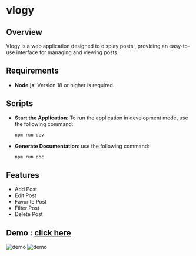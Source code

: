 # vlogy

## Overview

Vlogy is a web application designed to display posts , providing an easy-to-use interface for managing and viewing posts.

## Requirements

- **Node.js**: Version 18 or higher is required.

## Scripts

- **Start the Application**: To run the application in development mode, use the following command:

  ```bash
  npm run dev
  
- **Generate Documentation**: use the following command:

  ```bash
  npm run doc

## Features
- Add Post
- Edit Post
- Favorite Post
- Filter Post
- Delete Post

## Demo : [click here](https://vlogy.vercel.app/)

![demo](./README-Assets/2.png)
![demo](./README-Assets/1.png)

